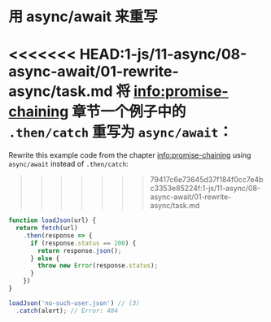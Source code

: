 
# 用 async/await 来重写

<<<<<<< HEAD:1-js/11-async/08-async-await/01-rewrite-async/task.md
将 <info:promise-chaining> 章节一个例子中的 `.then/catch` 重写为 `async/await`：
=======
Rewrite this example code from the chapter <info:promise-chaining> using `async/await` instead of `.then/catch`:
>>>>>>> 79417c6e73645d37f184f0cc7e4bc3353e85224f:1-js/11-async/08-async-await/01-rewrite-async/task.md

```js run
function loadJson(url) {
  return fetch(url)
    .then(response => {
      if (response.status == 200) {
        return response.json();
      } else {
        throw new Error(response.status);
      }
    })
}

loadJson('no-such-user.json') // (3)
  .catch(alert); // Error: 404
```
